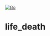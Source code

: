 [![Go](https://github.com/cwxstat/life_death/actions/workflows/go.yml/badge.svg)](https://github.com/cwxstat/life_death/actions/workflows/go.yml)
# life_death
